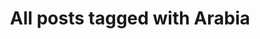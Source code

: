 ---
layout: tag
title: "All posts tagged with Arabia"
permalink: /weblog/tags/arabia/
taxonomy: Arabia
---